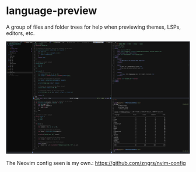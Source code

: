 # language-preview

A group of files and folder trees for help when previewing themes, LSPs, editors, etc.

![Language previews inside of NeoVim.](./index/img/language-preview.png)


The Neovim config seen is my own.:
<https://github.com/zngrs/nvim-config>
